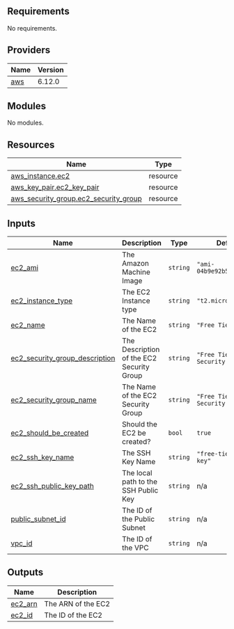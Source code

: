 ## Requirements

No requirements.

## Providers

| Name | Version |
|------|---------|
| <a name="provider_aws"></a> [aws](#provider\_aws) | 6.12.0 |

## Modules

No modules.

## Resources

| Name | Type |
|------|------|
| [aws_instance.ec2](https://registry.terraform.io/providers/hashicorp/aws/latest/docs/resources/instance) | resource |
| [aws_key_pair.ec2_key_pair](https://registry.terraform.io/providers/hashicorp/aws/latest/docs/resources/key_pair) | resource |
| [aws_security_group.ec2_security_group](https://registry.terraform.io/providers/hashicorp/aws/latest/docs/resources/security_group) | resource |

## Inputs

| Name | Description | Type | Default | Required |
|------|-------------|------|---------|:--------:|
| <a name="input_ec2_ami"></a> [ec2\_ami](#input\_ec2\_ami) | The Amazon Machine Image | `string` | `"ami-04b9e92b5572fa0d1"` | no |
| <a name="input_ec2_instance_type"></a> [ec2\_instance\_type](#input\_ec2\_instance\_type) | The EC2 Instance type | `string` | `"t2.micro"` | no |
| <a name="input_ec2_name"></a> [ec2\_name](#input\_ec2\_name) | The Name of the EC2 | `string` | `"Free Tier EC2"` | no |
| <a name="input_ec2_security_group_description"></a> [ec2\_security\_group\_description](#input\_ec2\_security\_group\_description) | The Description of the EC2 Security Group | `string` | `"Free Tier EC2 Security Group"` | no |
| <a name="input_ec2_security_group_name"></a> [ec2\_security\_group\_name](#input\_ec2\_security\_group\_name) | The Name of the EC2 Security Group | `string` | `"Free Tier EC2 Security Group"` | no |
| <a name="input_ec2_should_be_created"></a> [ec2\_should\_be\_created](#input\_ec2\_should\_be\_created) | Should the EC2 be created? | `bool` | `true` | no |
| <a name="input_ec2_ssh_key_name"></a> [ec2\_ssh\_key\_name](#input\_ec2\_ssh\_key\_name) | The SSH Key Name | `string` | `"free-tier-ec2-key"` | no |
| <a name="input_ec2_ssh_public_key_path"></a> [ec2\_ssh\_public\_key\_path](#input\_ec2\_ssh\_public\_key\_path) | The local path to the SSH Public Key | `string` | n/a | yes |
| <a name="input_public_subnet_id"></a> [public\_subnet\_id](#input\_public\_subnet\_id) | The ID of the Public Subnet | `string` | n/a | yes |
| <a name="input_vpc_id"></a> [vpc\_id](#input\_vpc\_id) | The ID of the VPC | `string` | n/a | yes |

## Outputs

| Name | Description |
|------|-------------|
| <a name="output_ec2_arn"></a> [ec2\_arn](#output\_ec2\_arn) | The ARN of the EC2 |
| <a name="output_ec2_id"></a> [ec2\_id](#output\_ec2\_id) | The ID of the EC2 |

